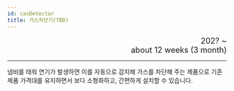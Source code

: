 ```yaml
---
id: casDetector
title: 가스차단기(TBD)
---
```


<div align="right">
  <font size="4">
    202? ~ <br/>
		about 12 weeks (3 month)
  </font>
</div>

---

냄비를 태워 연기가 발생하면 이를 자동으로 감지해 가스를 차단해 주는 제품으로 기존제품 가격대를 유지하면서 보다 소형화하고, 간편하게 설치할 수 있습니다. 
